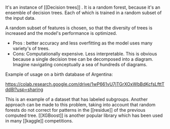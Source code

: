 It's an instance of [[Decision trees]] . It is a random forest, because it's an ensemble of decision trees. Each of which is trained in a random subset of the input data.

A random subset of features is chosen, so that the diversity of trees is increased and the model's performance is optimized. 

- Pros :
	better accuracy and less overfitting as the model uses many variety's of trees. 
- Cons:
	Computationally expensive.
	Less interpretable. This is obvious because a single decision tree can be decomposed into a diagram. Imagine navigating conceptually a sea of hundreds of diagrams.

Example of usage on a birth database of Argentina:

https://colab.research.google.com/drive/1wP661vU7jTGrXOxWbBdKcfsLfttTdd8l?usp=sharing

This is an example of a dataset that has labeled subgroups. Another approach can be made to this problem, taking into account that random forests do not correct for patterns in the [[residue]] of the previous computed tree. [[XGBoost]] is another popular library which has been used in many [[kaggle]] competitions. 
